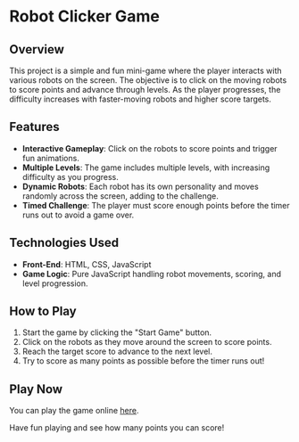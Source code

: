 # Robot Clicker Game

## Overview
This project is a simple and fun mini-game where the player interacts with various robots on the screen. The objective is to click on the moving robots to score points and advance through levels. As the player progresses, the difficulty increases with faster-moving robots and higher score targets.

## Features
- **Interactive Gameplay**: Click on the robots to score points and trigger fun animations.
- **Multiple Levels**: The game includes multiple levels, with increasing difficulty as you progress.
- **Dynamic Robots**: Each robot has its own personality and moves randomly across the screen, adding to the challenge.
- **Timed Challenge**: The player must score enough points before the timer runs out to avoid a game over.

## Technologies Used
- **Front-End**: HTML, CSS, JavaScript
- **Game Logic**: Pure JavaScript handling robot movements, scoring, and level progression.

## How to Play
1. Start the game by clicking the "Start Game" button.
2. Click on the robots as they move around the screen to score points.
3. Reach the target score to advance to the next level.
4. Try to score as many points as possible before the timer runs out!

## Play Now
You can play the game online [here](https://21apr-robogame.netlify.app/).

Have fun playing and see how many points you can score!
